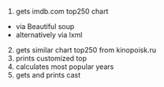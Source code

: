 1. gets imdb.com top250 chart
  - via Beautiful soup 
  - alternatively via lxml
2. gets similar chart top250 from kinopoisk.ru
3. prints customized top
4. calculates most popular years
5. gets and prints cast
